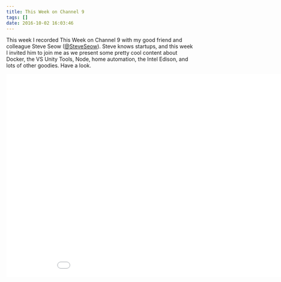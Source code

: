 ```yaml
---
title: This Week on Channel 9
tags: []
date: 2016-10-02 16:03:46
---
```


This week I recorded This Week on Channel 9 with my good friend and colleague Steve Seow ([@SteveSeow](http://twitter.com/steveseow)). Steve knows startups, and this week I invited him to join me as we present some pretty cool content about Docker, the VS Unity Tools, Node, home automation, the Intel Edison, and lots of other goodies. Have a look.

<iframe allowfullscreen="" frameborder="0" height="540" src="//channel9.msdn.com/Shows/This+Week+On+Channel+9/20141205TWC9/player" width="960"></iframe>